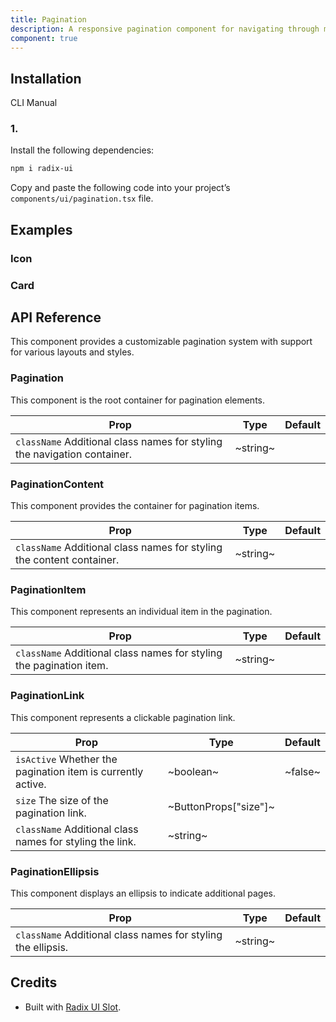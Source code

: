 ```yaml
---
title: Pagination
description: A responsive pagination component for navigating through multiple pages of content.
component: true
---
```


## Installation

CLI
Manual

### 1.

Install the following dependencies:

```bash
npm i radix-ui
```

Copy and paste the following code into your project’s `components/ui/pagination.tsx` file.

## Examples

### Icon

### Card

## API Reference

This component provides a customizable pagination system with support for various layouts and styles.

### Pagination

This component is the root container for pagination elements.

| **Prop**                                                                 | **Type** | **Default** |
| ------------------------------------------------------------------------ | -------- | ----------- |
| `className` Additional class names for styling the navigation container. | ~string~ |             |

### PaginationContent

This component provides the container for pagination items.

| **Prop**                                                              | **Type** | **Default** |
| --------------------------------------------------------------------- | -------- | ----------- |
| `className` Additional class names for styling the content container. | ~string~ |             |

### PaginationItem

This component represents an individual item in the pagination.

| **Prop**                                                            | **Type** | **Default** |
| ------------------------------------------------------------------- | -------- | ----------- |
| `className` Additional class names for styling the pagination item. | ~string~ |             |

### PaginationLink

This component represents a clickable pagination link.

| **Prop**                                                    | **Type**              | **Default** |
| ----------------------------------------------------------- | --------------------- | ----------- |
| `isActive` Whether the pagination item is currently active. | ~boolean~             | ~false~     |
| `size` The size of the pagination link.                     | ~ButtonProps["size"]~ |             |
| `className` Additional class names for styling the link.    | ~string~              |             |

### PaginationEllipsis

This component displays an ellipsis to indicate additional pages.

| **Prop**                                                     | **Type** | **Default** |
| ------------------------------------------------------------ | -------- | ----------- |
| `className` Additional class names for styling the ellipsis. | ~string~ |             |

## Credits

- Built with [Radix UI Slot](https://www.radix-ui.com/primitives/docs/utilities/slot).
